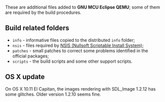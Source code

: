 These are additional files added to **GNU MCU Eclipse QEMU**; some of them are required by the build procedures.

## Build related folders

- `info` - informative files copied to the distributed `info` folder;
- `nsis` - files required by [NSIS (Nullsoft Scriptable Install System)](http://nsis.sourceforge.net/Main_Page);
- `patches` - small patches to correct some problems identified in the official packages;
- `scripts` - the build scripts and some other support scripts.

## OS X update

On OS X 10.11 El Capitan, the images rendering with SDL_Image 1.2.12 has
some glitches. Older version 1.2.10 seems fine.
